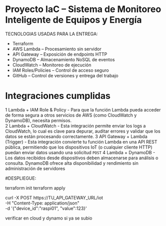 #  Proyecto IaC – Sistema de Monitoreo Inteligente de Equipos y Energía

TECNOLOGIAS USADAS PARA LA ENTREGA:
- Terraform
- AWS Lambda – Procesamiento sin servidor
- API Gateway – Exposición de endpoints HTTP
- DynamoDB – Almacenamiento NoSQL de eventos
- CloudWatch – Monitoreo de ejecución
- IAM Roles/Policies – Control de acceso seguro
- GitHub – Control de versiones y entrega del trabajo

 # Integraciones cumplidas 

 1 Lambda + IAM Role & Policy  - Para que la función Lambda pueda acceder de forma segura a otros servicios de AWS (como CloudWatch y DynamoDB), necesita permisos.  
 2 Lambda + CloudWatch  - Esta integración permite enviar los logs a CloudWatch, lo cual es clave para depurar, auditar errores y validar que los datos se están procesando correctamente.
 3 API Gateway + Lambda (Trigger)  - Esta integración convierte tu función Lambda en una API REST pública, permitiendo que los dispositivos IoT (o cualquier cliente HTTP) puedan enviar datos usando una solicitud `POST`
 4 Lambda + DynamoDB - Los datos recibidos desde dispositivos deben almacenarse para análisis o consulta. DynamoDB ofrece alta disponibilidad y rendimiento sin administración de servidores


#DESPLIEGUE:

terraform init
terraform apply 

curl -X POST https://TU_API_GATEWAY_URL/iot \
  -H "Content-Type: application/json" \
  -d '{"device_id":"raspi01", "value":123}'


verificar en cloud y dynamo si ya se subio

